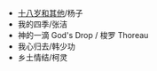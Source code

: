 * [十八岁和其他](https://wenku.baidu.com/view/a671fa4733687e21af45a93b)/杨子
* 我的四季/张洁
* 神的一滴 God's Drop / 梭罗 Thoreau
* 我心归去/韩少功
* 乡土情结/柯灵
